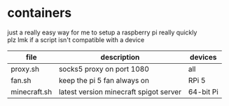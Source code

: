 # containers

just a really easy way for me to setup a raspberry pi really quickly<br>
plz lmk if a script isn't compatible with a device

| file | description | devices |
| - | - | - |
| proxy.sh | socks5 proxy on port 1080 | all |
| fan.sh | keep the pi 5 fan always on | RPi 5 |
| minecraft.sh | latest version minecraft spigot server | 64-bit Pi |